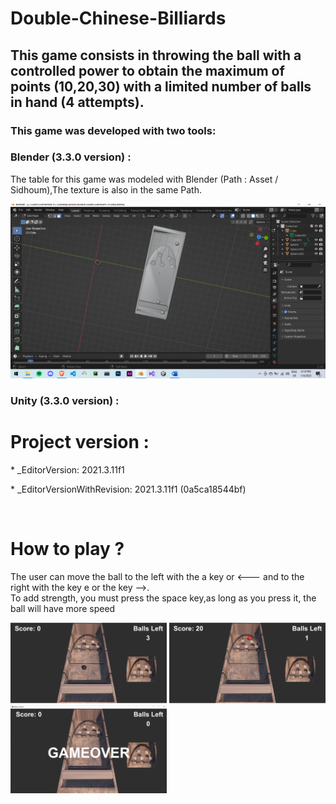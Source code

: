 # Double-Chinese-Billiards
## This game consists in throwing the ball with a controlled power to obtain the maximum of points (10,20,30) with a limited number of balls in hand (4 attempts).

### This game was developed with two tools: 
### Blender  (3.3.0 version) : 
The table for this game was modeled with Blender (Path : Asset / Sidhoum),The texture is also in the same Path.


<p float="center">
  <img src="/imgs/mesh.PNG" width="800" />
</p>

### Unity   (3.3.0 version) :
# Project version : 
<p>
  * _EditorVersion: 2021.3.11f1
</p>
<p>
  * _EditorVersionWithRevision: 2021.3.11f1 (0a5ca18544bf)
</p></br>
                
# How to play ?
The user can move the ball to the left with the a key or <---  and to the right with the key e or the key -->.</br>
To add strength, you must press the space key,as long as you press it, the ball will have more speed

<p float="center">
   <img src="/imgs/exemple.PNG" width="250" />
   <img src="/imgs/exemple2.PNG" width="250" />
    <img src="/imgs/exemple3.PNG" width="250" />
</p>
